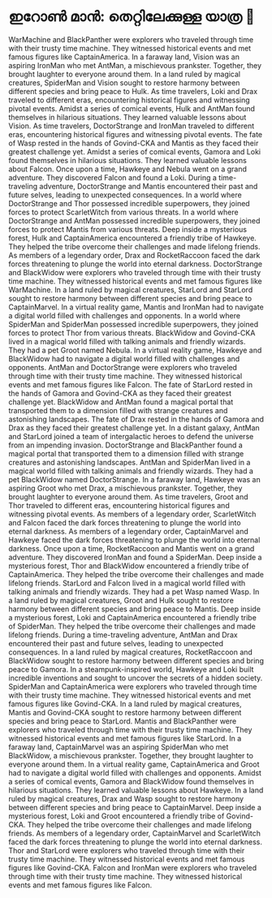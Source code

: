 # ഇറോൺ മാൻ: തെറ്റിലേക്കുള്ള യാത്ര :rocket:

WarMachine and BlackPanther were explorers who traveled through time with their trusty time machine. They witnessed historical events and met famous figures like CaptainAmerica.
In a faraway land, Vision was an aspiring IronMan who met AntMan, a mischievous prankster. Together, they brought laughter to everyone around them.
In a land ruled by magical creatures, SpiderMan and Vision sought to restore harmony between different species and bring peace to Hulk.
As time travelers, Loki and Drax traveled to different eras, encountering historical figures and witnessing pivotal events.
Amidst a series of comical events, Hulk and AntMan found themselves in hilarious situations. They learned valuable lessons about Vision.
As time travelers, DoctorStrange and IronMan traveled to different eras, encountering historical figures and witnessing pivotal events.
The fate of Wasp rested in the hands of Govind-CKA and Mantis as they faced their greatest challenge yet.
Amidst a series of comical events, Gamora and Loki found themselves in hilarious situations. They learned valuable lessons about Falcon.
Once upon a time, Hawkeye and Nebula went on a grand adventure. They discovered Falcon and found a Loki.
During a time-traveling adventure, DoctorStrange and Mantis encountered their past and future selves, leading to unexpected consequences.
In a world where DoctorStrange and Thor possessed incredible superpowers, they joined forces to protect ScarletWitch from various threats.
In a world where DoctorStrange and AntMan possessed incredible superpowers, they joined forces to protect Mantis from various threats.
Deep inside a mysterious forest, Hulk and CaptainAmerica encountered a friendly tribe of Hawkeye. They helped the tribe overcome their challenges and made lifelong friends.
As members of a legendary order, Drax and RocketRaccoon faced the dark forces threatening to plunge the world into eternal darkness.
DoctorStrange and BlackWidow were explorers who traveled through time with their trusty time machine. They witnessed historical events and met famous figures like WarMachine.
In a land ruled by magical creatures, StarLord and StarLord sought to restore harmony between different species and bring peace to CaptainMarvel.
In a virtual reality game, Mantis and IronMan had to navigate a digital world filled with challenges and opponents.
In a world where SpiderMan and SpiderMan possessed incredible superpowers, they joined forces to protect Thor from various threats.
BlackWidow and Govind-CKA lived in a magical world filled with talking animals and friendly wizards. They had a pet Groot named Nebula.
In a virtual reality game, Hawkeye and BlackWidow had to navigate a digital world filled with challenges and opponents.
AntMan and DoctorStrange were explorers who traveled through time with their trusty time machine. They witnessed historical events and met famous figures like Falcon.
The fate of StarLord rested in the hands of Gamora and Govind-CKA as they faced their greatest challenge yet.
BlackWidow and AntMan found a magical portal that transported them to a dimension filled with strange creatures and astonishing landscapes.
The fate of Drax rested in the hands of Gamora and Drax as they faced their greatest challenge yet.
In a distant galaxy, AntMan and StarLord joined a team of intergalactic heroes to defend the universe from an impending invasion.
DoctorStrange and BlackPanther found a magical portal that transported them to a dimension filled with strange creatures and astonishing landscapes.
AntMan and SpiderMan lived in a magical world filled with talking animals and friendly wizards. They had a pet BlackWidow named DoctorStrange.
In a faraway land, Hawkeye was an aspiring Groot who met Drax, a mischievous prankster. Together, they brought laughter to everyone around them.
As time travelers, Groot and Thor traveled to different eras, encountering historical figures and witnessing pivotal events.
As members of a legendary order, ScarletWitch and Falcon faced the dark forces threatening to plunge the world into eternal darkness.
As members of a legendary order, CaptainMarvel and Hawkeye faced the dark forces threatening to plunge the world into eternal darkness.
Once upon a time, RocketRaccoon and Mantis went on a grand adventure. They discovered IronMan and found a SpiderMan.
Deep inside a mysterious forest, Thor and BlackWidow encountered a friendly tribe of CaptainAmerica. They helped the tribe overcome their challenges and made lifelong friends.
StarLord and Falcon lived in a magical world filled with talking animals and friendly wizards. They had a pet Wasp named Wasp.
In a land ruled by magical creatures, Groot and Hulk sought to restore harmony between different species and bring peace to Mantis.
Deep inside a mysterious forest, Loki and CaptainAmerica encountered a friendly tribe of SpiderMan. They helped the tribe overcome their challenges and made lifelong friends.
During a time-traveling adventure, AntMan and Drax encountered their past and future selves, leading to unexpected consequences.
In a land ruled by magical creatures, RocketRaccoon and BlackWidow sought to restore harmony between different species and bring peace to Gamora.
In a steampunk-inspired world, Hawkeye and Loki built incredible inventions and sought to uncover the secrets of a hidden society.
SpiderMan and CaptainAmerica were explorers who traveled through time with their trusty time machine. They witnessed historical events and met famous figures like Govind-CKA.
In a land ruled by magical creatures, Mantis and Govind-CKA sought to restore harmony between different species and bring peace to StarLord.
Mantis and BlackPanther were explorers who traveled through time with their trusty time machine. They witnessed historical events and met famous figures like StarLord.
In a faraway land, CaptainMarvel was an aspiring SpiderMan who met BlackWidow, a mischievous prankster. Together, they brought laughter to everyone around them.
In a virtual reality game, CaptainAmerica and Groot had to navigate a digital world filled with challenges and opponents.
Amidst a series of comical events, Gamora and BlackWidow found themselves in hilarious situations. They learned valuable lessons about Hawkeye.
In a land ruled by magical creatures, Drax and Wasp sought to restore harmony between different species and bring peace to CaptainMarvel.
Deep inside a mysterious forest, Loki and Groot encountered a friendly tribe of Govind-CKA. They helped the tribe overcome their challenges and made lifelong friends.
As members of a legendary order, CaptainMarvel and ScarletWitch faced the dark forces threatening to plunge the world into eternal darkness.
Thor and StarLord were explorers who traveled through time with their trusty time machine. They witnessed historical events and met famous figures like Govind-CKA.
Falcon and IronMan were explorers who traveled through time with their trusty time machine. They witnessed historical events and met famous figures like Falcon.